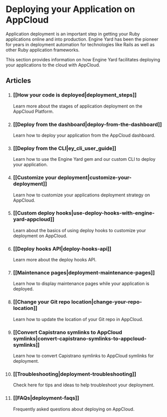 # Deploying your Application on AppCloud

Application deployment is an important step in getting your Ruby 
applications online and into production. Engine Yard has been the 
pioneer for years in deployment automation for technologies like 
Rails as well as other Ruby application frameworks.

This section provides information on how Engine Yard facilitates 
deploying your applications to the cloud with AppCloud.

## Articles


1. ### [[How your code is deployed|deployment_steps]]
   Learn more about the stages of application deployment on the AppCloud Platform.

2. ### [[Deploy from the dashboard|deploy-from-the-dashboard]]
   Learn how to deploy your application from the AppCloud dashboard.

3. ### [[Deploy from the CLI|ey_cli_user_guide]]
   Learn how to use the Engine Yard gem and our custom CLI to deploy your application.

4. ### [[Customize your deployment|customize-your-deployment]]
   Learn how to customize your applications deployment strategy on AppCloud.

5. ### [[Custom deploy hooks|use-deploy-hooks-with-engine-yard-appcloud]]
   Learn about the basics of using deploy hooks to customize your deployment on AppCloud.

6. ### [[Deploy hooks API|deploy-hooks-api]]
   Learn more about the deploy hooks API.

7. ### [[Maintenance pages|deployment-maintenance-pages]]
   Learn how to display maintenance pages while your application is deployed.

8. ### [[Change your Git repo location|change-your-repo-location]]
   Learn how to update the location of your Git repo in AppCloud.

9. ### [[Convert Capistrano symlinks to AppCloud symlinks|convert-capistrano-symlinks-to-appcloud-symlinks]]
   Learn how to convert Capistrano symlinks to AppCloud symlinks for deployment.
   
10. ### [[Troubleshooting|deployment-troubleshooting]]
    Check here for tips and ideas to help troubleshoot your deployment.

11. ### [[FAQs|deployment-faqs]]
    Frequently asked questions about deploying on AppCloud.